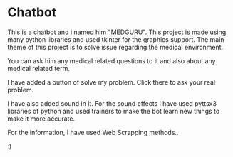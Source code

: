 # Chatbot
This is a chatbot and i named him "MEDGURU".
This project is made using many python libraries and used tkinter for the graphics support.
The main theme of this project is to solve issue regarding the medical environment. 

You can ask him any medical related questions to it and also about any medical related term.

I have added a button of solve my problem. Click there to ask your real problem.

I have also added sound in it. For the sound effects i have used pyttsx3 libraries of python
and used trainers to make the bot learn new things to make it more accurate.

For the information, I have used Web Scrapping methods..

:)

